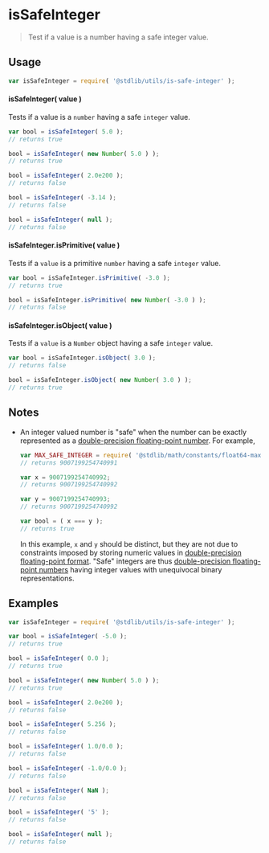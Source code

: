 # isSafeInteger

> Test if a value is a number having a safe integer value.


<section class="usage">

## Usage

``` javascript
var isSafeInteger = require( '@stdlib/utils/is-safe-integer' );
```


#### isSafeInteger( value )

Tests if a value is a `number` having a safe `integer` value.

``` javascript
var bool = isSafeInteger( 5.0 );
// returns true

bool = isSafeInteger( new Number( 5.0 ) );
// returns true

bool = isSafeInteger( 2.0e200 );
// returns false

bool = isSafeInteger( -3.14 );
// returns false

bool = isSafeInteger( null );
// returns false
```

#### isSafeInteger.isPrimitive( value )

Tests if a `value` is a primitive `number` having a safe `integer` value.

``` javascript
var bool = isSafeInteger.isPrimitive( -3.0 );
// returns true

bool = isSafeInteger.isPrimitive( new Number( -3.0 ) );
// returns false
```

#### isSafeInteger.isObject( value )

Tests if a `value` is a `Number` object having a safe `integer` value.

``` javascript
var bool = isSafeInteger.isObject( 3.0 );
// returns false

bool = isSafeInteger.isObject( new Number( 3.0 ) );
// returns true
```

</section>

<!-- /.usage -->


<section class="notes">

## Notes

* An integer valued number is "safe" when the number can be exactly represented as a [double-precision floating-point number][ieee754]. For example,

  ``` javascript
  var MAX_SAFE_INTEGER = require( '@stdlib/math/constants/float64-max-safe-integer' );
  // returns 9007199254740991

  var x = 9007199254740992;
  // returns 9007199254740992

  var y = 9007199254740993;
  // returns 9007199254740992

  var bool = ( x === y );
  // returns true
  ```

  In this example, `x` and `y` should be distinct, but they are not due to constraints imposed by storing numeric values in [double-precision floating-point format][ieee754]. "Safe" integers are thus [double-precision floating-point numbers][ieee754] having integer values with unequivocal binary representations.

</section>

<!-- /.notes -->


<section class="examples">

## Examples

``` javascript
var isSafeInteger = require( '@stdlib/utils/is-safe-integer' );

var bool = isSafeInteger( -5.0 );
// returns true

bool = isSafeInteger( 0.0 );
// returns true

bool = isSafeInteger( new Number( 5.0 ) );
// returns true

bool = isSafeInteger( 2.0e200 );
// returns false

bool = isSafeInteger( 5.256 );
// returns false

bool = isSafeInteger( 1.0/0.0 );
// returns false

bool = isSafeInteger( -1.0/0.0 );
// returns false

bool = isSafeInteger( NaN );
// returns false

bool = isSafeInteger( '5' );
// returns false

bool = isSafeInteger( null );
// returns false
```

</section>

<!-- /.examples -->


<section class="links">

[ieee754]: https://en.wikipedia.org/wiki/IEEE_754-1985

</section>

<!-- /.links -->
